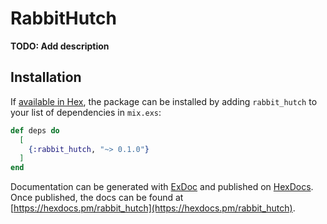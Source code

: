# RabbitHutch

**TODO: Add description**

## Installation

If [available in Hex](https://hex.pm/docs/publish), the package can be installed
by adding `rabbit_hutch` to your list of dependencies in `mix.exs`:

```elixir
def deps do
  [
    {:rabbit_hutch, "~> 0.1.0"}
  ]
end
```

Documentation can be generated with [ExDoc](https://github.com/elixir-lang/ex_doc)
and published on [HexDocs](https://hexdocs.pm). Once published, the docs can
be found at [https://hexdocs.pm/rabbit_hutch](https://hexdocs.pm/rabbit_hutch).

